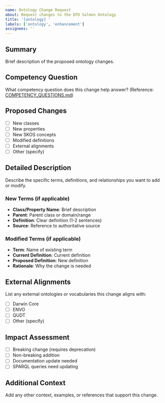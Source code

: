 ```yaml
---
name: Ontology Change Request
about: Request changes to the DFO Salmon Ontology
title: '[ontology] '
labels: ['ontology', 'enhancement']
assignees: ''
---
```


## Summary
Brief description of the proposed ontology changes.

## Competency Question
What competency question does this change help answer? (Reference: [COMPETENCY_QUESTIONS.md](docs/COMPETENCY_QUESTIONS.md))

## Proposed Changes
- [ ] New classes
- [ ] New properties  
- [ ] New SKOS concepts
- [ ] Modified definitions
- [ ] External alignments
- [ ] Other (specify)

## Detailed Description
Describe the specific terms, definitions, and relationships you want to add or modify.

### New Terms (if applicable)
- **Class/Property Name**: Brief description
- **Parent**: Parent class or domain/range
- **Definition**: Clear definition (1-2 sentences)
- **Source**: Reference to authoritative source

### Modified Terms (if applicable)
- **Term**: Name of existing term
- **Current Definition**: Current definition
- **Proposed Definition**: New definition
- **Rationale**: Why the change is needed

## External Alignments
List any external ontologies or vocabularies this change aligns with:
- [ ] Darwin Core
- [ ] ENVO
- [ ] QUDT
- [ ] Other (specify)

## Impact Assessment
- [ ] Breaking change (requires deprecation)
- [ ] Non-breaking addition
- [ ] Documentation update needed
- [ ] SPARQL queries need updating

## Additional Context
Add any other context, examples, or references that support this change.
